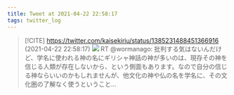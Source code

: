 ```yaml
---
title: Tweet at 2021-04-22 22:58:17
tags: twitter_log
---
```


> [!CITE] https://twitter.com/kaisekiriu/status/1385231488451366916 (2021-04-22 22:58:17)
> ![](https://twitter.com/kaisekiriu/status/1385231488451366916)
> RT @wormanago: 批判する気はないんだけど、学名に使われる神の名にギリシャ神話の神が多いのは、現存その神を信じる人類が存在しないから、という側面もあります。なので自分の信じる神ならいいのかもしれませんが、他文化の神や仏の名を学名に、その文化圏の了解なく使うということ…
